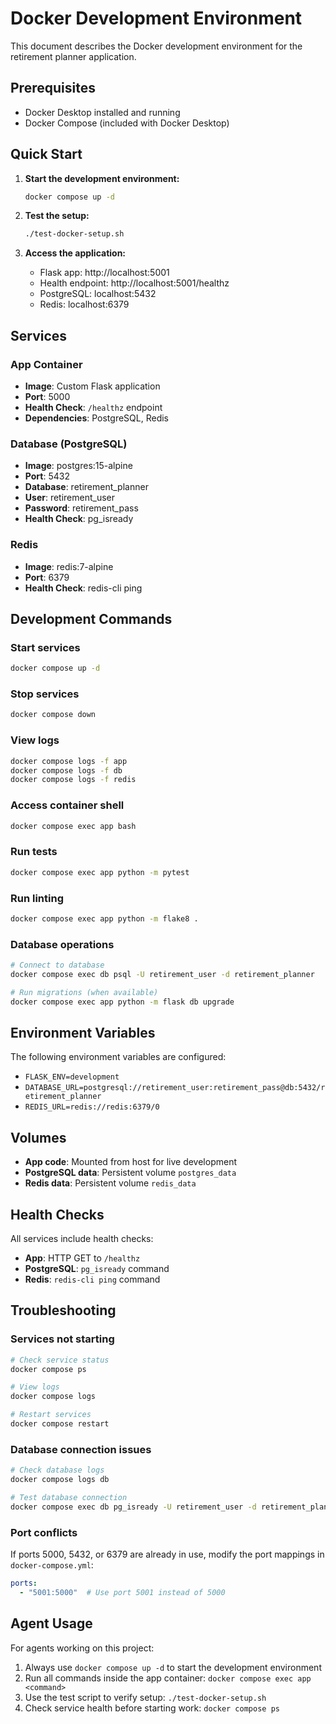 # Docker Development Environment

This document describes the Docker development environment for the retirement planner application.

## Prerequisites

- Docker Desktop installed and running
- Docker Compose (included with Docker Desktop)

## Quick Start

1. **Start the development environment:**
   ```bash
   docker compose up -d
   ```

2. **Test the setup:**
   ```bash
   ./test-docker-setup.sh
   ```

3. **Access the application:**
   - Flask app: http://localhost:5001
   - Health endpoint: http://localhost:5001/healthz
   - PostgreSQL: localhost:5432
   - Redis: localhost:6379

## Services

### App Container
- **Image**: Custom Flask application
- **Port**: 5000
- **Health Check**: `/healthz` endpoint
- **Dependencies**: PostgreSQL, Redis

### Database (PostgreSQL)
- **Image**: postgres:15-alpine
- **Port**: 5432
- **Database**: retirement_planner
- **User**: retirement_user
- **Password**: retirement_pass
- **Health Check**: pg_isready

### Redis
- **Image**: redis:7-alpine
- **Port**: 6379
- **Health Check**: redis-cli ping

## Development Commands

### Start services
```bash
docker compose up -d
```

### Stop services
```bash
docker compose down
```

### View logs
```bash
docker compose logs -f app
docker compose logs -f db
docker compose logs -f redis
```

### Access container shell
```bash
docker compose exec app bash
```

### Run tests
```bash
docker compose exec app python -m pytest
```

### Run linting
```bash
docker compose exec app python -m flake8 .
```

### Database operations
```bash
# Connect to database
docker compose exec db psql -U retirement_user -d retirement_planner

# Run migrations (when available)
docker compose exec app python -m flask db upgrade
```

## Environment Variables

The following environment variables are configured:

- `FLASK_ENV=development`
- `DATABASE_URL=postgresql://retirement_user:retirement_pass@db:5432/retirement_planner`
- `REDIS_URL=redis://redis:6379/0`

## Volumes

- **App code**: Mounted from host for live development
- **PostgreSQL data**: Persistent volume `postgres_data`
- **Redis data**: Persistent volume `redis_data`

## Health Checks

All services include health checks:
- **App**: HTTP GET to `/healthz`
- **PostgreSQL**: `pg_isready` command
- **Redis**: `redis-cli ping` command

## Troubleshooting

### Services not starting
```bash
# Check service status
docker compose ps

# View logs
docker compose logs

# Restart services
docker compose restart
```

### Database connection issues
```bash
# Check database logs
docker compose logs db

# Test database connection
docker compose exec db pg_isready -U retirement_user -d retirement_planner
```

### Port conflicts
If ports 5000, 5432, or 6379 are already in use, modify the port mappings in `docker-compose.yml`:

```yaml
ports:
  - "5001:5000"  # Use port 5001 instead of 5000
```

## Agent Usage

For agents working on this project:

1. Always use `docker compose up -d` to start the development environment
2. Run all commands inside the app container: `docker compose exec app <command>`
3. Use the test script to verify setup: `./test-docker-setup.sh`
4. Check service health before starting work: `docker compose ps`
